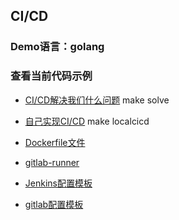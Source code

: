 ## CI/CD

### Demo语言：golang

### 查看当前代码示例

- [CI/CD解决我们什么问题](./Makefile) make solve

- [自己实现CI/CD](./Makefile) make localcicd

- [Dockerfile文件](./Dockerfile)

- [gitlab-runner](gitlab-runner-0.18.1.tgz)

- [Jenkins配置模板](./Jenkinsfile)

- [gitlab配置模板](.gitlab-ci.yml)
